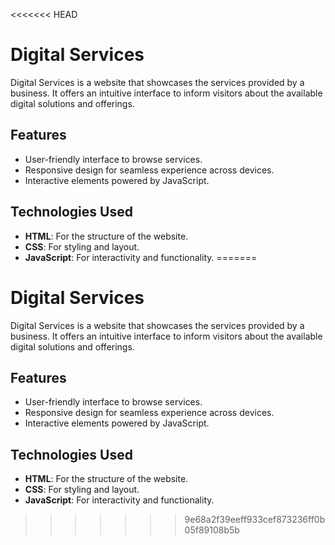 <<<<<<< HEAD
# Digital Services

Digital Services is a website that showcases the services provided by a business. It offers an intuitive interface to inform visitors about the available digital solutions and offerings.

## Features

- User-friendly interface to browse services.
- Responsive design for seamless experience across devices.
- Interactive elements powered by JavaScript.

## Technologies Used

- **HTML**: For the structure of the website.
- **CSS**: For styling and layout.
- **JavaScript**: For interactivity and functionality.
=======
# Digital Services

Digital Services is a website that showcases the services provided by a business. It offers an intuitive interface to inform visitors about the available digital solutions and offerings.

## Features

- User-friendly interface to browse services.
- Responsive design for seamless experience across devices.
- Interactive elements powered by JavaScript.

## Technologies Used

- **HTML**: For the structure of the website.
- **CSS**: For styling and layout.
- **JavaScript**: For interactivity and functionality.
>>>>>>> 9e68a2f39eeff933cef873236ff0b05f89108b5b
